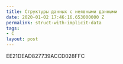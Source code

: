 ```yaml
---
title: Структуры данных с неявными данными
date: 2020-01-02 17:46:16.653000000 Z
permalink: struct-with-implicit-data
tags:
- C
layout: post
---
```


EE21DEAD827739ACCD028FFC

